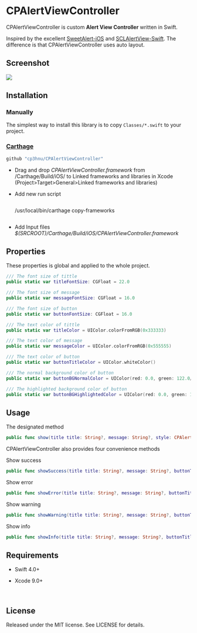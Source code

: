 # CPAlertViewController

CPAlertViewController is custom **Alert View Controller** written in Swift.

Inspired by the excellent [SweetAlert-iOS](https://github.com/codestergit/SweetAlert-iOS) and [SCLAlertView-Swift](https://github.com/vikmeup/SCLAlertView-Swift). The difference is that CPAlertViewController uses auto layout.

## Screenshot

![](Screenshot.png)

## Installation

### Manually

The simplest way to install this library is to copy `Classes/*.swift` to your project.

### [Carthage](https://github.com/Carthage/Carthage)

```swift
github "cp3hnu/CPAlertViewController"
```

*   Drag and drop *CPAlertViewController.framework* from /Carthage/Build/iOS/ to Linked frameworks and libraries in Xcode (Project>Target>General>Linked frameworks and libraries)

*   Add new run script

     ```

     ```
    /usr/local/bin/carthage copy-frameworks
     ```

*   Add Input files *$(SRCROOT)/Carthage/Build/iOS/CPAlertViewController.framework*



## Properties

These properties is global and applied to the whole project.

``` swift
/// The font size of tittle
public static var titleFontSize: CGFloat = 22.0

/// The font size of message
public static var messageFontSize: CGFloat = 16.0

/// The font size of button
public static var buttonFontSize: CGFloat = 16.0

/// The text color of tittle
public static var titleColor = UIColor.colorFromRGB(0x333333)

/// The text color of message
public static var messageColor = UIColor.colorFromRGB(0x555555)

/// The text color of button
public static var buttonTitleColor = UIColor.whiteColor()

/// The normal background color of button
public static var buttonBGNormalColor = UIColor(red: 0.0, green: 122.0/255.0, blue: 1.0, alpha: 1.0)

/// The highlighted background color of button
public static var buttonBGHighlightedColor = UIColor(red: 0.0, green: 122.0/255.0, blue: 1.0, alpha: 0.7)
```



## Usage

The designated method

``` swift
public func show(title title: String?, message: String?, style: CPAlertStyle = .None, buttonTitle: String = "OK", otherButtonTitle: String? = nil, action: UserAction? = nil)
```

CPAlertViewController also provides four convenience methods

Show success

``` swift
public func showSuccess(title title: String?, message: String?, buttonTitle: String = "OK", otherButtonTitle: String? = nil, action: UserAction? = nil) 
```

Show error

``` swift
public func showError(title title: String?, message: String?, buttonTitle: String = "OK", otherButtonTitle: String? = nil, action: UserAction? = nil)
```

Show warning

``` swift
public func showWarning(title title: String?, message: String?, buttonTitle: String = "OK", otherButtonTitle: String? = nil, action: UserAction? = nil)
```

Show info

```swift
public func showInfo(title title: String?, message: String?, buttonTitle: String = "OK", otherButtonTitle: String? = nil, action: UserAction? = nil)
```



## Requirements

* Swift 4.0+

* Xcode 9.0+

  ​


## License

Released under the MIT license. See LICENSE for details.


